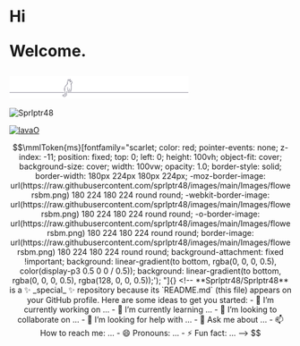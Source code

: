 # Hi <p> Welcome.</p>

<a href="lava" target= "blank" >
  <img src ="https://raw.githubusercontent.com/sprlptr48/images/main/Images/catpuccin.svg?raw=true" width="320" alt="catO"/>
  </a>

![Sprlptr48](https://komarev.com/ghpvc/?username=sprlptr48&style=flat-square&&color=blue&label=Profile+Views)

<a href="lava" target= "blank" >
  <img src ="https://github.com/Sprlptr48/Sprlptr48/blob/master/output.gif?raw=true" width="320" alt="lavaO"/>
  </a>

<br/>




```math
\mmlToken{ms}[fontfamily="scarlet;
color: red;
pointer-events: none;
z-index: -11;
position: fixed;
top: 0;
left: 0;
height: 100vh;
object-fit: cover;
background-size: cover;
width: 100vw;
opacity: 1.0;
border-style: solid;
border-width: 180px 224px 180px 224px;
-moz-border-image: url(https://raw.githubusercontent.com/sprlptr48/images/main/Images/flowersbm.png) 180 224 180 224 round round;
-webkit-border-image: url(https://raw.githubusercontent.com/sprlptr48/images/main/Images/flowersbm.png) 180 224 180 224 round round;
-o-border-image: url(https://raw.githubusercontent.com/sprlptr48/images/main/Images/flowersbm.png) 180 224 180 224 round round;
border-image: url(https://raw.githubusercontent.com/sprlptr48/images/main/Images/flowersbm.png) 180 224 180 224 round round;
background-attachment: fixed !important;
background: linear-gradient(to bottom, rgba(0, 0, 0, 0.5), color(display-p3 0.5 0 0 / 0.5));
background: linear-gradient(to bottom, rgba(0, 0, 0, 0.5), rgba(128, 0, 0, 0.5));');
"]{}

<!--
**Sprlptr48/Sprlptr48** is a ✨ _special_ ✨ repository because its `README.md` (this file) appears on your GitHub profile.

Here are some ideas to get you started:

- 🔭 I’m currently working on ...
- 🌱 I’m currently learning ...
- 👯 I’m looking to collaborate on ...
- 🤔 I’m looking for help with ...
- 💬 Ask me about ...
- 📫 How to reach me: ...
- 😄 Pronouns: ...
- ⚡ Fun fact: ...
-->
